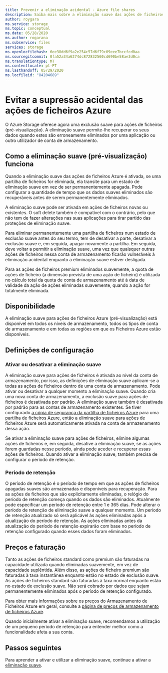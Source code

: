 ```yaml
---
title: Prevenir a eliminação acidental - Azure file shares
description: Saiba mais sobre a eliminação suave das ações de ficheiros Azure e como pode usá-lo para a recuperação de dados e prevenir a eliminação acidental.
author: roygara
ms.service: storage
ms.topic: conceptual
ms.date: 05/28/2020
ms.author: rogarana
ms.subservice: files
services: storage
ms.openlocfilehash: 6ee38dd6f9a2e254c57d6f79c09eee7bccfcd0aa
ms.sourcegitcommit: 0fa52a34a6274dc872832560cd690be58ae3d0ca
ms.translationtype: MT
ms.contentlocale: pt-PT
ms.lasthandoff: 05/29/2020
ms.locfileid: "84204689"
---
```

# <a name="prevent-accidental-deletion-of-azure-file-shares"></a>Evitar a supressão acidental das ações de ficheiros Azure

O Azure Storage oferece agora uma exclusão suave para ações de ficheiros (pré-visualização). A eliminação suave permite-lhe recuperar os seus dados quando estes são erroneamente eliminados por uma aplicação ou outro utilizador de conta de armazenamento.

## <a name="how-soft-delete-preview-works"></a>Como a eliminação suave (pré-visualização) funciona

Quando a eliminação suave das ações de ficheiros Azure é ativada, se uma partilha de ficheiros for eliminada, ela transite para um estado de eliminação suave em vez de ser permanentemente apagada. Pode configurar a quantidade de tempo que os dados suaves eliminados são recuperáveis antes de serem permanentemente eliminados.

A eliminação suave pode ser ativada em ações de ficheiros novas ou existentes. O soft delete também é compatível com o contrário, pelo que não tem de fazer alterações nas suas aplicações para tirar partido das proteções de eliminação suave. 

Para eliminar permanentemente uma partilha de ficheiros num estado de exclusão suave antes do seu termo, tem de desativar a parte, desativar a exclusão suave e, em seguida, apagar novamente a partilha. Em seguida, deve voltar a permitir a eliminação suave, uma vez que quaisquer outras ações de ficheiros nessa conta de armazenamento ficarão vulneráveis à eliminação acidental enquanto a eliminação suave estiver desligada.

Para as ações de ficheiros premium eliminados suavemente, a quota de ações de ficheiro (a dimensão prevista de uma ação de ficheiro) é utilizada no cálculo total da quota de conta de armazenamento até à data de validade da ação de ações eliminadas suavemente, quando a ação for totalmente eliminada.

## <a name="availability"></a>Disponibilidade

A eliminação suave para ações de ficheiros Azure (pré-visualização) está disponível em todos os níveis de armazenamento, todos os tipos de conta de armazenamento e em todas as regiões em que os Ficheiros Azure estão disponíveis.

## <a name="configuration-settings"></a>Definições de configuração

### <a name="enabling-or-disabling-soft-delete"></a>Ativar ou desativar a eliminação suave

A eliminação suave para ações de ficheiros é ativada ao nível da conta de armazenamento, por isso, as definições de eliminação suave aplicam-se a todas as ações de ficheiros dentro de uma conta de armazenamento. Pode ativar ou desativar a qualquer momento a eliminação suave. Quando cria uma nova conta de armazenamento, a exclusão suave para ações de ficheiros é desativada por padrão. A eliminação suave também é desativada por padrão para as contas de armazenamento existentes. Se tiver configurado [a cópia de segurança da partilha de ficheiros Azure](../../backup/azure-file-share-backup-overview.md) para uma partilha de ficheiros Azure, então a eliminação suave para ações de ficheiros Azure será automaticamente ativada na conta de armazenamento dessa ação.

Se ativar a eliminação suave para ações de ficheiros, elimine algumas ações de ficheiros e, em seguida, desative a eliminação suave, se as ações forem guardadas nesse período, ainda pode aceder e recuperar essas ações de ficheiros. Quando ativar a eliminação suave, também precisa de configurar o período de retenção.

### <a name="retention-period"></a>Período de retenção

O período de retenção é o período de tempo em que as ações de ficheiros apagadas suaves são armazenadas e disponíveis para recuperação. Para as ações de ficheiros que são explicitamente eliminadas, o relógio do período de retenção começa quando os dados são eliminados. Atualmente pode especificar um período de retenção entre 1 e 365 dias. Pode alterar o período de retenção de eliminação suave a qualquer momento. Um período de retenção atualizado só será aplicável às ações eliminadas após a atualização do período de retenção. As ações eliminadas antes da atualização do período de retenção expirarão com base no período de retenção configurado quando esses dados foram eliminados.

## <a name="pricing-and-billing"></a>Preços e faturação

Tanto as ações de ficheiros standard como premium são faturadas na capacidade utilizada quando eliminadas suavemente, em vez de capacidade suplêntida. Além disso, as ações de ficheiro premium são faturadas à taxa instantânea enquanto estão no estado de exclusão suave. As ações de ficheiros standard são faturadas à taxa normal enquanto estão no estado de exclusão suave. Não será cobrado por dados que sejam permanentemente eliminados após o período de retenção configurado.

Para obter mais informações sobre os preços do Armazenamento de Ficheiros Azure em geral, consulte a [página de preços de armazenamento de ficheiros Azure](https://azure.microsoft.com/pricing/details/storage/files/).

Quando inicialmente ativar a eliminação suave, recomendamos a utilização de um pequeno período de retenção para entender melhor como a funcionalidade afeta a sua conta.

## <a name="next-steps"></a>Passos seguintes

Para aprender a ativar e utilizar a eliminação suave, continue a ativar a [eliminação suave](storage-files-enable-soft-delete.md).
